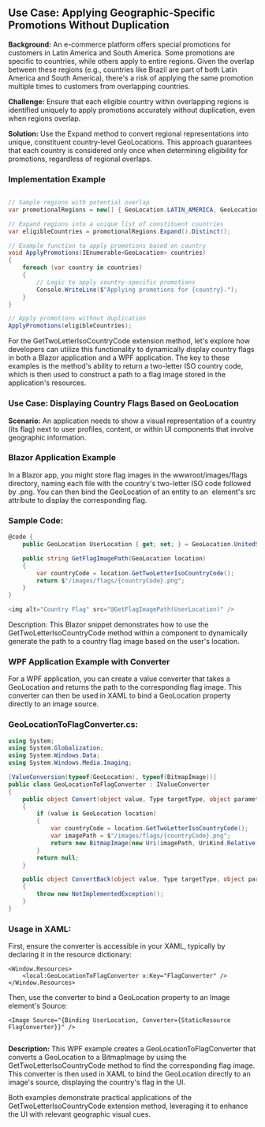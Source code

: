 ﻿## Use Case: Applying Geographic-Specific Promotions Without Duplication

**Background:** An e-commerce platform offers special promotions for customers in Latin America and South America. Some promotions are specific to countries, while others apply to entire regions. Given the overlap between these regions (e.g., countries like Brazil are part of both Latin America and South America), there's a risk of applying the same promotion multiple times to customers from overlapping countries.

**Challenge:** Ensure that each eligible country within overlapping regions is identified uniquely to apply promotions accurately without duplication, even when regions overlap.

**Solution:** Use the Expand method to convert regional representations into unique, constituent country-level GeoLocations. This approach guarantees that each country is considered only once when determining eligibility for promotions, regardless of regional overlaps.

### Implementation Example

```c#

// Sample regions with potential overlap
var promotionalRegions = new[] { GeoLocation.LATIN_AMERICA, GeoLocation.SOUTH_AMERICA };

// Expand regions into a unique list of constituent countries
var eligibleCountries = promotionalRegions.Expand().Distinct();

// Example function to apply promotions based on country
void ApplyPromotions(IEnumerable<GeoLocation> countries)
{
    foreach (var country in countries)
    {
        // Logic to apply country-specific promotions
        Console.WriteLine($"Applying promotions for {country}.");
    }
}

// Apply promotions without duplication
ApplyPromotions(eligibleCountries);

```

For the GetTwoLetterIsoCountryCode extension method, let's explore how developers can utilize this functionality to dynamically display country flags in both a Blazor application and a WPF application. The key to these examples is the method's ability to return a two-letter ISO country code, which is then used to construct a path to a flag image stored in the application's resources.

### Use Case: Displaying Country Flags Based on GeoLocation
**Scenario:** An application needs to show a visual representation of a country (its flag) next to user profiles, content, or within UI components that involve geographic information.

### Blazor Application Example
In a Blazor app, you might store flag images in the wwwroot/images/flags directory, naming each file with the country's two-letter ISO code followed by .png. You can then bind the GeoLocation of an entity to an <img> element's src attribute to display the corresponding flag.

### Sample Code:
```c#
@code {
    public GeoLocation UserLocation { get; set; } = GeoLocation.UnitedStates;

    public string GetFlagImagePath(GeoLocation location)
    {
        var countryCode = location.GetTwoLetterIsoCountryCode();
        return $"/images/flags/{countryCode}.png";
    }
}

<img alt="Country Flag" src="@GetFlagImagePath(UserLocation)" />


```
Description: This Blazor snippet demonstrates how to use the GetTwoLetterIsoCountryCode method within a component to dynamically generate the path to a country flag image based on the user's location.

### WPF Application Example with Converter

For a WPF application, you can create a value converter that takes a GeoLocation and returns the path to the corresponding flag image. This converter can then be used in XAML to bind a GeoLocation property directly to an image source.

### GeoLocationToFlagConverter.cs:
```c#
using System;
using System.Globalization;
using System.Windows.Data;
using System.Windows.Media.Imaging;

[ValueConversion(typeof(GeoLocation), typeof(BitmapImage))]
public class GeoLocationToFlagConverter : IValueConverter
{
    public object Convert(object value, Type targetType, object parameter, CultureInfo culture)
    {
        if (value is GeoLocation location)
        {
            var countryCode = location.GetTwoLetterIsoCountryCode();
            var imagePath = $"/images/flags/{countryCode}.png";
            return new BitmapImage(new Uri(imagePath, UriKind.Relative));
        }
        return null;
    }

    public object ConvertBack(object value, Type targetType, object parameter, CultureInfo culture)
    {
        throw new NotImplementedException();
    }
}


```

### Usage in XAML:

First, ensure the converter is accessible in your XAML, typically by declaring it in the resource dictionary:
```xaml
<Window.Resources>
    <local:GeoLocationToFlagConverter x:Key="FlagConverter" />
</Window.Resources>

```
Then, use the converter to bind a GeoLocation property to an Image element's Source:
```xaml
<Image Source="{Binding UserLocation, Converter={StaticResource FlagConverter}}" />


```
**Description:** This WPF example creates a GeoLocationToFlagConverter that converts a GeoLocation to a BitmapImage by using the GetTwoLetterIsoCountryCode method to find the corresponding flag image. This converter is then used in XAML to bind the GeoLocation directly to an image's source, displaying the country's flag in the UI.

Both examples demonstrate practical applications of the GetTwoLetterIsoCountryCode extension method, leveraging it to enhance the UI with relevant geographic visual cues.